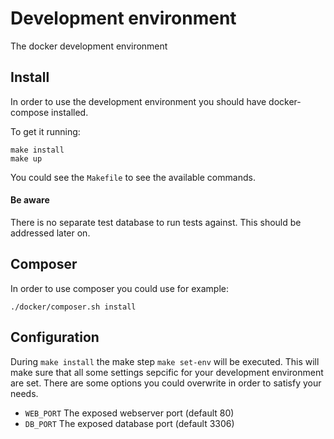 # Development environment


The docker development environment

## Install

In order to use the development environment you should have docker-compose installed.

To get it running:

    make install
    make up

You could see the `Makefile` to see the available commands.

#### Be aware
There is no separate test database to run tests against. This should be addressed later on. 


## Composer

In order to use composer you could use for example:

    ./docker/composer.sh install


## Configuration

During `make install` the make step `make set-env` will be executed. This will make sure that all some settings sepcific
for your development environment are set. There are some options you could overwrite in order to satisfy your needs.    


* `WEB_PORT` The exposed webserver port (default 80)
* `DB_PORT` The exposed database port (default 3306)